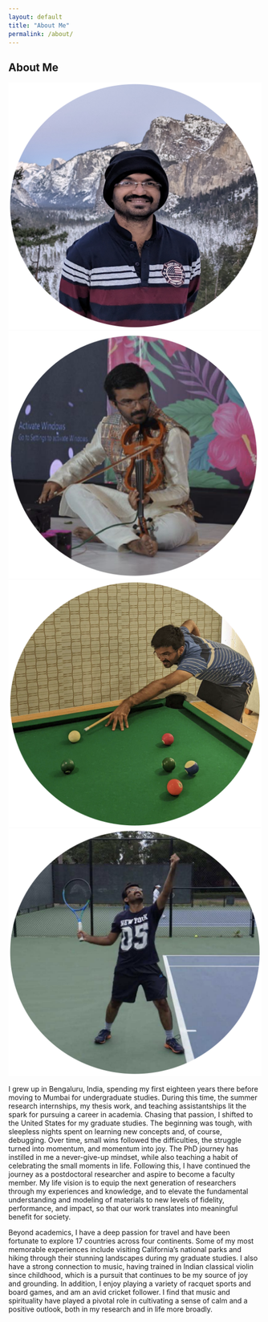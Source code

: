 ```yaml
---
layout: default
title: "About Me"
permalink: /about/
---
```

<div class="about-me">

  <h2> About Me </h2>

  <div class="image-row">
    <img src="/Photos/MyPhoto1.png" alt="Photo 1">
    <img src="/Photos/MyPhoto2.png" alt="Photo 2">
    <img src="/Photos/MyPhoto3.png" alt="Photo 3">
    <img src="/Photos/MyPhoto4.png" alt="Photo 4">
  </div>

  <p>
    I grew up in Bengaluru, India, spending my first eighteen years there before moving to Mumbai for undergraduate studies. During this time, the summer research internships, my thesis work, and teaching assistantships lit the spark for pursuing a career in academia. Chasing that passion, I shifted to the United States for my graduate studies. The beginning was tough, with sleepless nights spent on learning new concepts and, of course, debugging. Over time, small wins followed the difficulties, the struggle turned into momentum, and momentum into joy. The PhD journey has instilled in me a never-give-up mindset, while also teaching a habit of celebrating the small moments in life. Following this, I have continued the journey as a postdoctoral researcher and aspire to become a faculty member. My life vision is to equip the next generation of researchers through my experiences and knowledge, and to elevate the fundamental understanding and modeling of materials to new levels of fidelity, performance, and impact, so that our work translates into meaningful benefit for society.
  </p>

  <p>
    Beyond academics, I have a deep passion for travel and have been fortunate to explore 17 countries across four continents. Some of my most memorable experiences include visiting California’s national parks and hiking through their stunning landscapes during my graduate studies. I also have a strong connection to music, having trained in Indian classical violin since childhood, which is a pursuit that continues to be my source of joy and grounding. In addition, I enjoy playing a variety of racquet sports and board games, and am an avid cricket follower. I find that music and spirituality have played a pivotal role in cultivating a sense of calm and a positive outlook, both in my research and in life more broadly. 
  </p>
</div>